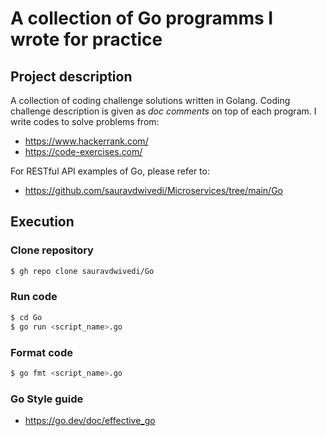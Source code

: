 # A collection of Go programms I wrote for practice

## Project description

A collection of coding challenge solutions written in Golang. Coding challenge description is given as _doc comments_ on top of each program. I write codes to solve problems from:

- https://www.hackerrank.com/
- https://code-exercises.com/

For RESTful API examples of Go, please refer to:

- https://github.com/sauravdwivedi/Microservices/tree/main/Go

## Execution

### Clone repository  

```bash
$ gh repo clone sauravdwivedi/Go
```

### Run code

```bash
$ cd Go
$ go run <script_name>.go
```

### Format code

```bash
$ go fmt <script_name>.go
```

### Go Style guide

- https://go.dev/doc/effective_go
